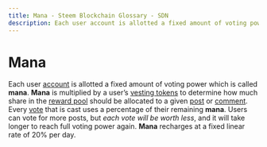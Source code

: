 ```yaml
---
title: Mana - Steem Blockchain Glossary - SDN
description: Each user account is allotted a fixed amount of voting power which is called mana. Mana is multiplied by a user’s vesting tokens to determine how much share in the reward pool should be allocated to a given post or comment.
---
```

# Mana

Each user [account](/glossary/account.md) is allotted a fixed amount of voting power which is called **mana**. **Mana** is multiplied by a user’s [vesting tokens](/glossary/vests.md) to determine how much share in the [reward pool](/glossary/reward-pool) should be allocated to a given [post](/glossary/post.md) or [comment](/glossary/comment.md). Every [vote](/glossary/voting.md) that is cast uses a percentage of their remaining **mana**. Users can vote for more posts, but *each vote will be worth less*, and it will take longer to reach full voting power again. **Mana** recharges at a fixed linear rate of 20% per day.


